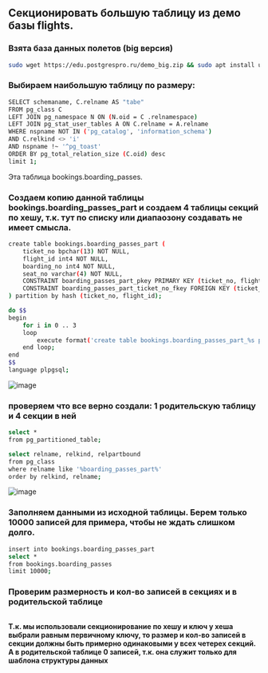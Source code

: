 ## Секционировать большую таблицу из демо базы flights.
### Взята база данных полетов (big версия) 
```Bash
sudo wget https://edu.postgrespro.ru/demo_big.zip && sudo apt install unzip && unzip demo_big.zip && sudo -u postgres psql -d postgres -p 5432 -f /home/mihi/demo_big.sql -c 'alter database demo set search_path to bookings'
```
### Выбираем наибольшую таблицу по размеру:
```Bash
SELECT schemaname, C.relname AS "tabe"
FROM pg_class C
LEFT JOIN pg_namespace N ON (N.oid = C .relnamespace)
LEFT JOIN pg_stat_user_tables A ON C.relname = A.relname
WHERE nspname NOT IN ('pg_catalog', 'information_schema')
AND C.relkind <> 'i'
AND nspname !~ '^pg_toast'
ORDER BY pg_total_relation_size (C.oid) desc
limit 1;
```
Эта таблица bookings.boarding_passes. 

### Создаем копию данной таблицы bookings.boarding_passes_part и создаем 4 таблицы секций по хешу, т.к. тут по списку или диапаозону создавать не имеет смысла.
```Bash
create table bookings.boarding_passes_part (
	ticket_no bpchar(13) NOT NULL,
	flight_id int4 NOT NULL,
	boarding_no int4 NOT NULL,
	seat_no varchar(4) NOT NULL,
	CONSTRAINT boarding_passes_part_pkey PRIMARY KEY (ticket_no, flight_id),
	CONSTRAINT boarding_passes_part_ticket_no_fkey FOREIGN KEY (ticket_no,flight_id) REFERENCES bookings.ticket_flights(ticket_no,flight_id)
) partition by hash (ticket_no, flight_id);

do $$
begin
	for i in 0 .. 3
	loop
		execute format('create table bookings.boarding_passes_part_%s partition of bookings.boarding_passes_part for values with (modulus 4, remainder %s);', i, i);
	end loop;
end
$$ 
language plpgsql;
```
![image](https://github.com/user-attachments/assets/2babb13f-7a74-4126-9d7e-c424e5fa898b)

### проверяем что все верно создали: 1 родительскую таблицу и 4 секции в ней
```Bash
select *
from pg_partitioned_table;

select relname, relkind, relpartbound
from pg_class
where relname like '%boarding_passes_part%'
order by relkind, relname;
```
![image](https://github.com/user-attachments/assets/e12f5ced-08d1-4693-a194-f39a4e9bc68e)

### Заполняем данными из исходной таблицы. Берем только 10000 записей для примера, чтобы не ждать слишком долго. 
```Bash
insert into bookings.boarding_passes_part 
select *
from bookings.boarding_passes
limit 10000;
```

### Проверим размерность и кол-во записей в секциях и в родительской таблице
```Bash
```
**Т.к. мы использовали секционирование по хешу и ключ у хеша выбрали равным первичному ключу, то размер и кол-во записей в секции должны быть примерно одинаковыми у всех четерех секций. А в родительской таблице 0 записей, т.к. она служит только для шаблона структуры данных**
